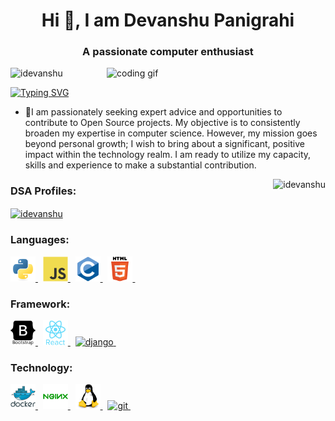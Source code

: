 <h1 align="center">Hi 👋, I am Devanshu Panigrahi</h1>
<h3 align="center">A passionate computer enthusiast</h3>

<img align="right" alt="coding gif" width="350" src="https://media.tenor.com/NOYF3f82b_gAAAAC/programmer.gif">

<p align="left"> <img src="https://komarev.com/ghpvc/?username=idevanshu&label=Profile%20views&color=0e75b6&style=flat" alt="idevanshu" /> </p>

<a href="https://git.io/typing-svg"><img src="https://readme-typing-svg.demolab.com?font=cascadia+code&weight=100&size=25&pause=100&width=435&height=250&lines=Hello+World" alt="Typing SVG" /></a>

- 🤝I am passionately seeking expert advice and opportunities to contribute to Open Source projects. My objective is to consistently broaden my expertise in computer science. However, my mission goes beyond personal growth; I wish to bring about a significant, positive impact within the technology realm. I am ready to utilize my capacity, skills and experience to make a substantial contribution.

<p><img align="right" src="https://github-readme-streak-stats.herokuapp.com/?user=idevanshu&theme=vue&hide_border=true" alt="idevanshu" /></p>

<h3 align="left">DSA Profiles:</h3>
<p align="left">
<a href="https://www.leetcode.com/idevanshu" target="blank"><img align="center" src="https://raw.githubusercontent.com/rahuldkjain/github-profile-readme-generator/master/src/images/icons/Social/leet-code.svg" alt="idevanshu" height="30" width="40" /></a>

<h3 align="left">Languages:</h3>
 <a href="https://www.python.org" target="_blank" rel="noreferrer">
     <img src="https://raw.githubusercontent.com/devicons/devicon/master/icons/python/python-original.svg" alt="python" width="40" height="40"/>
 </a> &nbsp;
  <a href="https://developer.mozilla.org/en-US/docs/Web/JavaScript" target="_blank" rel="noreferrer">
     <img src="https://raw.githubusercontent.com/devicons/devicon/master/icons/javascript/javascript-original.svg" alt="javascript" width="40" height="40"/>
 </a> &nbsp;
 <a href="https://www.cprogramming.com/" target="_blank" rel="noreferrer">
     <img src="https://raw.githubusercontent.com/devicons/devicon/master/icons/c/c-original.svg" alt="c" width="40" height="40"/>
 </a> &nbsp;
  <a href="https://www.w3.org/html/" target="_blank" rel="noreferrer">
     <img src="https://raw.githubusercontent.com/devicons/devicon/master/icons/html5/html5-original-wordmark.svg" alt="html5" width="40" height="40"/>
 </a> &nbsp;
 
 <h3 align="left">Framework:</h3>
<a href="https://getbootstrap.com" target="_blank" rel="noreferrer">
     <img src="https://raw.githubusercontent.com/devicons/devicon/master/icons/bootstrap/bootstrap-plain-wordmark.svg" alt="bootstrap" width="40" height="40"/>
 </a>&nbsp;
  <a href="https://reactjs.org/" target="_blank" rel="noreferrer">
     <img src="https://raw.githubusercontent.com/devicons/devicon/master/icons/react/react-original-wordmark.svg" alt="react" width="40" height="40"/>
 </a>&nbsp;
 <a href="https://www.djangoproject.com/" target="_blank" rel="noreferrer">
     <img src="https://cdn.worldvectorlogo.com/logos/django.svg" alt="django" width="40" height="40"/>
 </a>&nbsp;
 
  <h3 align="left">Technology:</h3>
  <a href="https://www.docker.com/" target="_blank" rel="noreferrer">
     <img src="https://raw.githubusercontent.com/devicons/devicon/master/icons/docker/docker-original-wordmark.svg" alt="docker" width="40" height="40"/>
 </a>&nbsp;
 <a href="https://www.nginx.com" target="_blank" rel="noreferrer">
     <img src="https://raw.githubusercontent.com/devicons/devicon/master/icons/nginx/nginx-original.svg" alt="nginx" width="40" height="40"/>
 </a>&nbsp;
  <a href="https://www.linux.org/" target="_blank" rel="noreferrer">
     <img src="https://raw.githubusercontent.com/devicons/devicon/master/icons/linux/linux-original.svg" alt="linux" width="40" height="40"/>
 </a>&nbsp;
 <a href="https://git-scm.com/" target="_blank" rel="noreferrer">
     <img src="https://www.vectorlogo.zone/logos/git-scm/git-scm-icon.svg" alt="git" width="40" height="40"/>
 </a>&nbsp;


 
 

